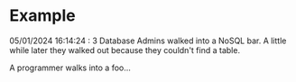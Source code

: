 # Example

<!-- replace-with-date starts -->
05/01/2024 16:14:24 : 3 Database Admins walked into a NoSQL bar. A little while later they walked out because they couldn't find a table.
<!-- replace-with-date ends -->

<!-- replace-with-joke starts -->
A programmer walks into a foo...
<!-- replace-with-joke ends -->